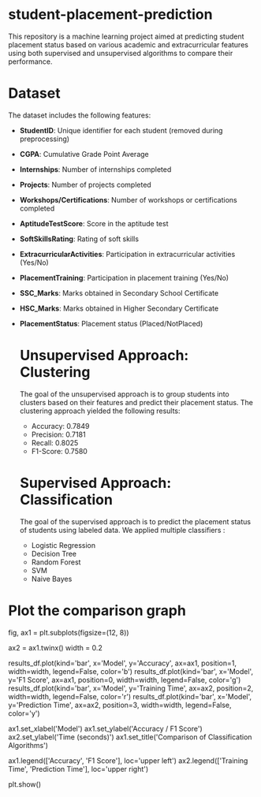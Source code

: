 # student-placement-prediction

This repository is a machine learning project aimed at predicting student placement status based on various academic and extracurricular features using both supervised and unsupervised algorithms to compare their performance.

# Dataset

The dataset includes the following features:

- **StudentID**: Unique identifier for each student (removed during preprocessing)
- **CGPA**: Cumulative Grade Point Average
- **Internships**: Number of internships completed
- **Projects**: Number of projects completed
- **Workshops/Certifications**: Number of workshops or certifications completed
- **AptitudeTestScore**: Score in the aptitude test
- **SoftSkillsRating**: Rating of soft skills
- **ExtracurricularActivities**: Participation in extracurricular activities (Yes/No)
- **PlacementTraining**: Participation in placement training (Yes/No)
- **SSC_Marks**: Marks obtained in Secondary School Certificate
- **HSC_Marks**: Marks obtained in Higher Secondary Certificate
- **PlacementStatus**: Placement status (Placed/NotPlaced)

  # Unsupervised Approach: Clustering

  The goal of the unsupervised approach is to group students into clusters based on their features and predict their placement status.
  The clustering approach yielded the following results:

  - Accuracy: 0.7849
  - Precision: 0.7181
  - Recall: 0.8025
  - F1-Score: 0.7580

  # Supervised Approach: Classification

  The goal of the supervised approach is to predict the placement status of students using labeled data. We applied multiple classifiers :

  - Logistic Regression
  - Decision Tree
  - Random Forest
  - SVM
  - Naive Bayes
# Plot the comparison graph
fig, ax1 = plt.subplots(figsize=(12, 8))

ax2 = ax1.twinx()
width = 0.2

results_df.plot(kind='bar', x='Model', y='Accuracy', ax=ax1, position=1, width=width, legend=False, color='b')
results_df.plot(kind='bar', x='Model', y='F1 Score', ax=ax1, position=0, width=width, legend=False, color='g')
results_df.plot(kind='bar', x='Model', y='Training Time', ax=ax2, position=2, width=width, legend=False, color='r')
results_df.plot(kind='bar', x='Model', y='Prediction Time', ax=ax2, position=3, width=width, legend=False, color='y')

ax1.set_xlabel('Model')
ax1.set_ylabel('Accuracy / F1 Score')
ax2.set_ylabel('Time (seconds)')
ax1.set_title('Comparison of Classification Algorithms')

ax1.legend(['Accuracy', 'F1 Score'], loc='upper left')
ax2.legend(['Training Time', 'Prediction Time'], loc='upper right')

plt.show()
